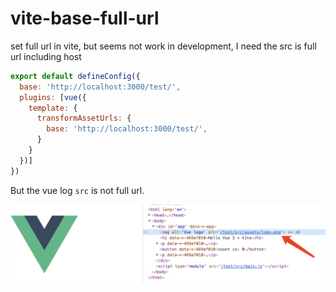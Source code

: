 # vite-base-full-url
set full url in vite, but seems not work in development, I need the src is full url including host

```javascript
export default defineConfig({
  base: 'http://localhost:3000/test/',
  plugins: [vue({
    template: {
      transformAssetUrls: {
        base: 'http://localhost:3000/test/',
      }
    }
  })]
})

```

But the vue log `src` is not full url.

![test](./test.png)
